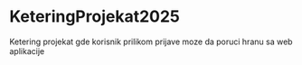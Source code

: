 # KeteringProjekat2025
Ketering projekat  gde korisnik prilikom prijave moze da poruci hranu sa web aplikacije

